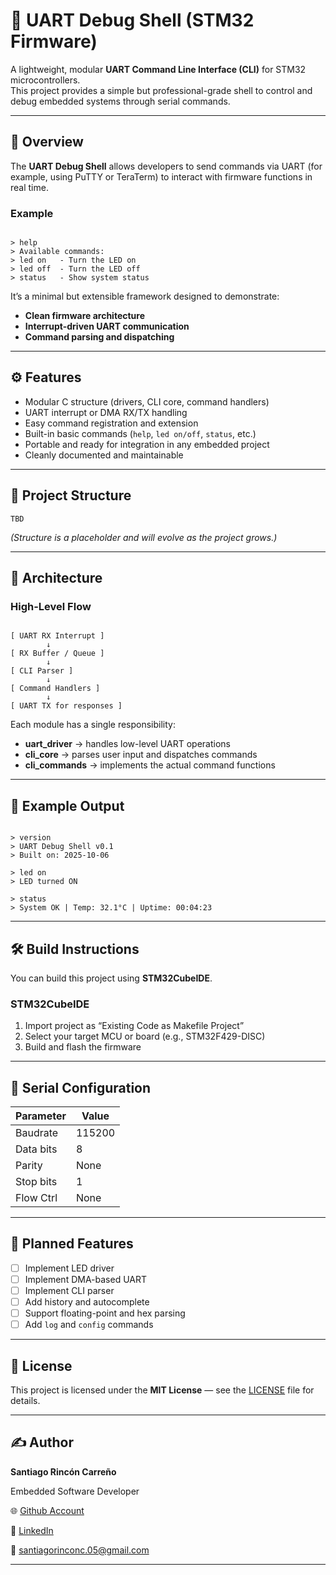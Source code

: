 # 🧰 UART Debug Shell (STM32 Firmware)

A lightweight, modular **UART Command Line Interface (CLI)** for STM32 microcontrollers.  
This project provides a simple but professional-grade shell to control and debug embedded systems through serial commands.

---

## 🧠 Overview

The **UART Debug Shell** allows developers to send commands via UART (for example, using PuTTY or TeraTerm) to interact with firmware functions in real time.

### Example
```

> help
> Available commands:
> led on   - Turn the LED on
> led off  - Turn the LED off
> status   - Show system status

```

It’s a minimal but extensible framework designed to demonstrate:
- **Clean firmware architecture**
- **Interrupt-driven UART communication**
- **Command parsing and dispatching**

---

## ⚙️ Features

- Modular C structure (drivers, CLI core, command handlers)
- UART interrupt or DMA RX/TX handling
- Easy command registration and extension
- Built-in basic commands (`help`, `led on/off`, `status`, etc.)
- Portable and ready for integration in any embedded project
- Cleanly documented and maintainable

---

## 🧩 Project Structure
```
TBD
```

*(Structure is a placeholder and will evolve as the project grows.)*

---

## 🧱 Architecture

### High-Level Flow
```

[ UART RX Interrupt ]
        ↓
[ RX Buffer / Queue ]
        ↓
[ CLI Parser ]
        ↓
[ Command Handlers ]
        ↓
[ UART TX for responses ]

```

Each module has a single responsibility:
- **uart_driver** → handles low-level UART operations  
- **cli_core** → parses user input and dispatches commands  
- **cli_commands** → implements the actual command functions  

---

## 🧪 Example Output
```

> version
> UART Debug Shell v0.1
> Built on: 2025-10-06

> led on
> LED turned ON

> status
> System OK | Temp: 32.1°C | Uptime: 00:04:23

````

---

## 🛠️ Build Instructions

You can build this project using **STM32CubeIDE**.

### STM32CubeIDE
1. Import project as “Existing Code as Makefile Project”
2. Select your target MCU or board (e.g., STM32F429-DISC)
3. Build and flash the firmware

---

## 🔌 Serial Configuration

| Parameter | Value  |
| --------- | ------ |
| Baudrate  | 115200 |
| Data bits | 8      |
| Parity    | None   |
| Stop bits | 1      |
| Flow Ctrl | None   |

---

## 🚀 Planned Features

* [ ] Implement LED driver
* [ ] Implement DMA-based UART
* [ ] Implement CLI parser
* [ ] Add history and autocomplete
* [ ] Support floating-point and hex parsing
* [ ] Add `log` and `config` commands

---

## 📜 License

This project is licensed under the **MIT License** — see the [LICENSE](LICENSE) file for details.

---

## ✍️ Author

**Santiago Rincón Carreño**  

Embedded Software Developer

🌐 [Github Account](https://github.com/s-rincon)  

💼 [LinkedIn](https://www.linkedin.com/in/santiago-rinconc)

📧 [santiagorinconc.05@gmail.com](mailto:santiagorinconc.05@gmail.com)

---
